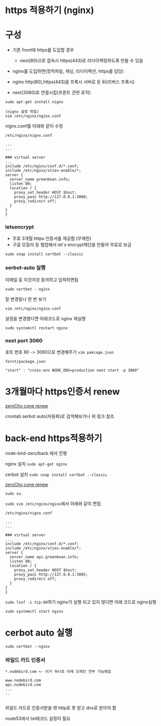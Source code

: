 # https 적용하기 (nginx)

# 구성

- 기존 front에 https를 도입할 경우

  - next(80)으로 접속시 https(443)로 리다이렉팅하도록 만들 수 있음

- nginx를 도입하면(정적파일, 캐싱, 리다이렉션, https를 담당)
- nginx http(80),https(443)을 프록시 서버로 둔 뒤(리버스 프록시)
- next(3060)로 연결시킴(프론트 관련 로직)

```
sudo apt-get install nignx
```

```
(nignx 설정 파일)
vim /etc/nginx/nginx.conf
```

nignx.conf를 아래와 같이 수정

```
/etc/nginx/nignx.conf

...
...

### virtual server
...
include /etc/nginx/conf.d/*.conf;
include /etc/nginx/sties-enable/*;
server {
  server_name greenbean.info;
  listen 80;
  location / {
    proxy_set_header HOST $host;
    proxy_pass http://127.0.0.1:3060;
    proxy_redirect off;
  }
}
}

```

### letsencrypt

- 무료 3개월 https 인증서를 제공함 (무제한)
- 구글 모질라 등 협업해서 let`s encrypt제단을 만들어 무료로 보금

```
sudo snap install certbot --classic
```

### serbot-auto 실행

이메일 등 이것저것 동의하고 입력하면됨

```
sudo certbot --nginx
```

잘 변경됬나 한 번 보기

```
vim /etc/nginx/nginx.conf
```

설정을 변경했다면 아래코드로 nginx 재실행

```
sudo systemctl restart nginx
```

### next port 3060

포트 번호 80 -> 3060으로 변경해주기
`vim pakcage.json`

```
fornt/package.json

"start" : "cross-env NODE_ENV=production next start -p 3060"
```

# 3개월마다 https인증서 renew

[zeroCho cone renew](https://www.zerocho.com/category/NodeJS/post/5ef450a5701d8a001f84baeb)

crontab serbot auto(자동화)로 검색해보거나 위 링크 참조

# back-end https적용하기

node-bird-zero/back 에서 진행

nginx 설치
`sudo apt-get nginx`

cerbot 설치
`sudo snap install certbot --classic`

[zeroCho cone renew](https://www.zerocho.com/category/NodeJS/post/5ef450a5701d8a001f84baeb)

`sudo su`

`sudo vim /etc/nginx/nginx`에서 아래와 같이 편접

```
/etc/nginx/nignx.conf

...
...

### virtual server
...
include /etc/nginx/conf.d/*.conf;
include /etc/nginx/sties-enable/*;
server {
  server_name api.greenbean.info;
  listen 80;
  location / {
    proxy_set_header HOST $host;
    proxy_pass http://127.0.0.1:3065;
    proxy_redirect off;
  }
}
}

```

`sudo lsof -i tcp:80`여기 nginx가 실행 되고 있지 않다면 아래 코드로 nginx실행

`sudo systemctl start nginx`

# cerbot auto 실행

`sudo certbot --nginx`

### 와일드 카드 인증서

```
*.nodebird.com <- 이거 하나로 아래 도매인 전부 가능해짐

www.nodebird.com
api.nodebird.com
...
..


```

와일드 카드로 인증서받을 떈
http로 못 받고 dns로 받아야 함

route53에서 txt레코드 설정이 필요
